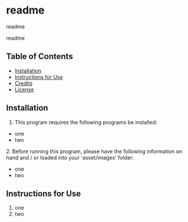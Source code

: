 # readme

readme
    
readme

## Table of Contents
* [Installation](#installation)
* [Instructions for Use](#instructions-for-use)
* [Credits](#credits)
* [License](#license)
    
## Installation
1. This program requires the following programs be installed:
<ul><li>one</li><li>two</li></ul>
2. Before running this program, please have the following information on hand and / or loaded into your 'asset/images' folder:
<ul><li>one</li><li>two</li></ul>

## Instructions for Use
<ol><li>one</li><li>two</li></ol>